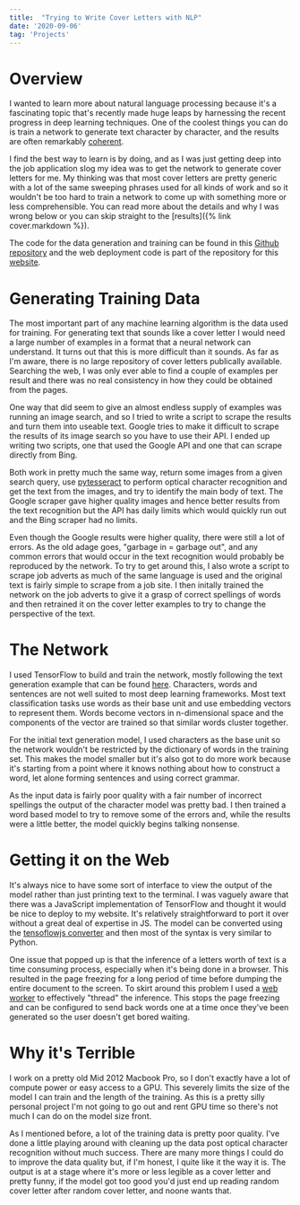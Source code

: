 ```yaml
---
title:  "Trying to Write Cover Letters with NLP"
date: '2020-09-06'
tag: 'Projects'
---
```


# Overview

I wanted to learn more about natural language processing because it's a fascinating topic that's recently made huge leaps by harnessing the recent progress in deep learning techniques. One of the coolest things you can do is train a network to generate text character by character, and the results are often remarkably [coherent](http://karpathy.github.io/2015/05/21/rnn-effectiveness/).

I find the best way to learn is by doing, and as I was just getting deep into the job application slog my idea was to get the network to generate cover letters for me. My thinking was that most cover letters are pretty generic with a lot of the same sweeping phrases used for all kinds of work and so it wouldn't be too hard to train a network to come up with something more or less comprehensible. You can read more about the details and why I was wrong below or you can skip straight to the [results]({% link cover.markdown %}).

The code for the data generation and training can be found in this [Github repository](https://github.com/tgrbrooks/DeepCover) and the web deployment code is part of the repository for this [website](https://github.com/tgrbrooks/tgrbrooks.github.io).

# Generating Training Data

The most important part of any machine learning algorithm is the data used for training. For generating text that sounds like a cover letter I would need a large number of examples in a format that a neural network can understand. It turns out that this is more difficult than it sounds. As far as I'm aware, there is no large repository of cover letters publically available. Searching the web, I was only ever able to find a couple of examples per result and there was no real consistency in how they could be obtained from the pages.

One way that did seem to give an almost endless supply of examples was running an image search, and so I tried to write a script to scrape the results and turn them into useable text. Google tries to make it difficult to scrape the results of its image search so you have to use their API. I ended up writing two scripts, one that used the Google API and one that can scrape directly from Bing.

Both work in pretty much the same way, return some images from a given search query, use [pytesseract](https://pypi.org/project/pytesseract/) to perform optical character recognition and get the text from the images, and try to identify the main body of text. The Google scraper gave higher quality images and hence better results from the text recognition but the API has daily limits which would quickly run out and the Bing scraper had no limits.

Even though the Google results were higher quality, there were still a lot of errors. As the old adage goes, "garbage in = garbage out", and any common errors that would occur in the text recognition would probably be reproduced by the network. To try to get around this, I also wrote a script to scrape job adverts as much of the same language is used and the original text is fairly simple to scrape from a job site. I then initally trained the network on the job adverts to give it a grasp of correct spellings of words and then retrained it on the cover letter examples to try to change the perspective of the text.

# The Network

I used TensorFlow to build and train the network, mostly following the text generation example that can be found [here](https://www.tensorflow.org/tutorials/text/text_generation). Characters, words and sentences are not well suited to most deep learning frameworks. Most text classification tasks use words as their base unit and use embedding vectors to represent them. Words become vectors in n-dimensional space and the components of the vector are trained so that similar words cluster together.

For the initial text generation model, I used characters as the base unit so the network wouldn't be restricted by the dictionary of words in the training set. This makes the model smaller but it's also got to do more work because it's starting from a point where it knows nothing about how to construct a word, let alone forming sentences and using correct grammar.

As the input data is fairly poor quality with a fair number of incorrect spellings the output of the character model was pretty bad. I then trained a word based model to try to remove some of the errors and, while the results were a little better, the model quickly begins talking nonsense.

# Getting it on the Web

It's always nice to have some sort of interface to view the output of the model rather than just printing text to the terminal. I was vaguely aware that there was a JavaScript implementation of TensorFlow and thought it would be nice to deploy to my website. It's relatively straightforward to port it over without a great deal of expertise in JS. The model can be converted using the [tensoflowjs converter](https://www.tensorflow.org/js/tutorials/conversion/import_keras) and then most of the syntax is very similar to Python.

One issue that popped up is that the inference of a letters worth of text is a time consuming process, especially when it's being done in a browser. This resulted in the page freezing for a long period of time before dumping the entire document to the screen. To skirt around this problem I used a [web worker](https://developer.mozilla.org/en-US/docs/Web/API/Web_Workers_API/Using_web_workers) to effectively "thread" the inference. This stops the page freezing and can be configured to send back words one at a time once they've been generated so the user doesn't get bored waiting.

# Why it's Terrible

I work on a pretty old Mid 2012 Macbook Pro, so I don't exactly have a lot of compute power or easy access to a GPU. This severely limits the size of the model I can train and the length of the training. As this is a pretty silly personal project I'm not going to go out and rent GPU time so there's not much I can do on the model size front.

As I mentioned before, a lot of the training data is pretty poor quality. I've done a little playing around with cleaning up the data post optical character recognition without much success. There are many more things I could do to improve the data quality but, if I'm honest, I quite like it the way it is. The output is at a stage where it's more or less legible as a cover letter and pretty funny, if the model got too good you'd just end up reading random cover letter after random cover letter, and noone wants that.